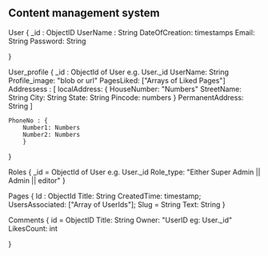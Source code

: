 ## Content management system


User {
	_id : ObjectID
	UserName : String
	DateOfCreation: timestamps
	Email: String
	Password: String
	
}

User_profile {
	_id : ObjectId of User e.g. User._id
	UserName: String
	Profile_image: "blob or url"
	PagesLiked: ["Arrays of Liked Pages"]
	Addressess : [
		localAddress: {
			HouseNumber: "Numbers" 
			StreetName: String
			City: String
			State: String
			Pincode: numbers
				}
		PermanentAddress: String
		]

	PhoneNo : {
		Number1: Numbers
		Number2: Numbers
		}
	
}


Roles {
	_id = ObjectId of User e.g. User._id
	Role_type: "Either Super Admin || Admin || editor"
}


Pages {
	Id : ObjectId
	Title: String
	CreatedTime: timestamp;
	UsersAssociated: ["Array of UserIds"];
	Slug = String
	Text: String
}

Comments {
	id = ObjectID
	Title: String
	Owner: "UserID eg: User._id"
	LikesCount: int
	
}
